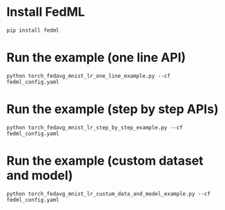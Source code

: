 # Install FedML
```
pip install fedml
```

# Run the example (one line API)
```
python torch_fedavg_mnist_lr_one_line_example.py --cf fedml_config.yaml
```

# Run the example (step by step APIs)
```
python torch_fedavg_mnist_lr_step_by_step_example.py --cf fedml_config.yaml
```

# Run the example (custom dataset and model)
```
python torch_fedavg_mnist_lr_custum_data_and_model_example.py --cf fedml_config.yaml
```
